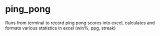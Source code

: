 # ping_pong

Runs from terminal to record ping pong scores into excel, calculates and formats various statistics in excel (win%, ppg, streak)

